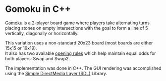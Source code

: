 # Gomoku in C++
[Gomoku](https://en.wikipedia.org/wiki/Gomoku) is a 2-player board game where players take alternating turns placing stones on empty intersections with the goal to form a line of 5 vertically, diagonally or horizontally.

This variation uses a non-standard 20x23 board (most boards are either 15x15 or 19x19).  
It also has two available [opening rules](http://gomokuworld.com/gomoku/2) which help maintain equal odds for both players: Swap and Swap2.

The implementation was done in C++. The GUI rendering was accomplished using the [Simple DirectMedia Layer (SDL)](https://www.libsdl.org/) Library.

